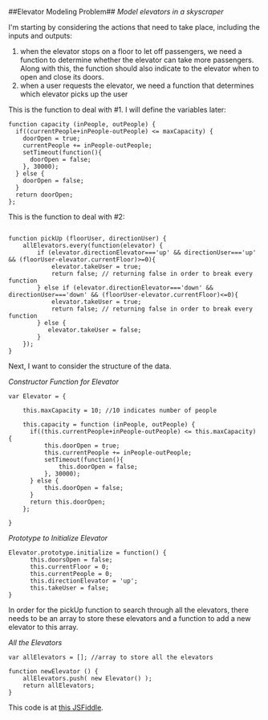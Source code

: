 ##Elevator Modeling Problem##
*Model elevators in a skyscraper*

I'm starting by considering the actions that need to take place, including the inputs and outputs:

1. when the elevator stops on a floor to let off passengers, we need a function to determine whether the elevator can take more passengers.  Along with this, the function should also indicate to the elevator when to open and close its doors.
2. when a user requests the elevator, we need a function that determines which elevator picks up the user


This is the function to deal with #1. I will define the variables later:

```
function capacity (inPeople, outPeople) {
  if((currentPeople+inPeople-outPeople) <= maxCapacity) {
    doorOpen = true;
    currentPeople += inPeople-outPeople;
    setTimeout(function(){
      doorOpen = false;
    }, 30000);   
  } else {
    doorOpen = false;
  } 
  return doorOpen;
};
```


This is the function to deal with #2:

```

function pickUp (floorUser, directionUser) {
    allElevators.every(function(elevator) {
        if (elevator.directionElevator==='up' && directionUser==='up' && (floorUser-elevator.currentFloor)>=0){
            elevator.takeUser = true; 
            return false; // returning false in order to break every function
        } else if (elevator.directionElevator==='down' && directionUser==='down' && (floorUser-elevator.currentFloor)<=0){
            elevator.takeUser = true;
            return false; // returning false in order to break every function
        } else {
           elevator.takeUser = false;       
        }
    });   
}
```

Next, I want to consider the structure of the data.

*Constructor Function for Elevator*

```
var Elevator = {
    
    this.maxCapacity = 10; //10 indicates number of people

    this.capacity = function (inPeople, outPeople) {
      if((this.currentPeople+inPeople-outPeople) <= this.maxCapacity) {
          this.doorOpen = true;
          this.currentPeople += inPeople-outPeople;
          setTimeout(function(){
              this.doorOpen = false;
          }, 30000);   
      } else {
          this.doorOpen = false;
      } 
      return this.doorOpen;
    };

}
```

*Prototype to Initialize Elevator*

```
Elevator.prototype.initialize = function() {
      this.doorsOpen = false;
      this.currentFloor = 0;
      this.currentPeople = 0;
      this.directionElevator = 'up';
      this.takeUser = false;
}
```

In order for the pickUp function to search through all the elevators, there needs to be an array to store these elevators and a function to add a new elevator to this array.

*All the Elevators*

```
var allElevators = []; //array to store all the elevators

function newElevator () { 
    allElevators.push( new Elevator() );
    return allElevators;
}
```

This code is at [this JSFiddle](http://jsfiddle.net/bcapxypy/2/).